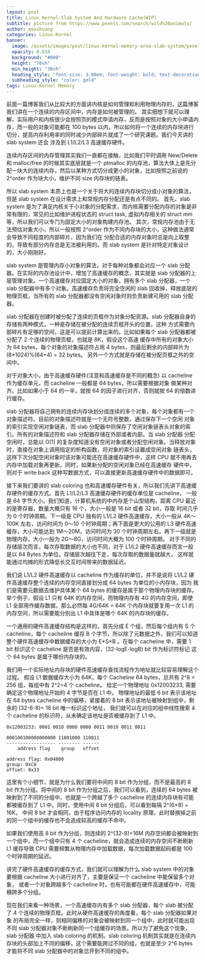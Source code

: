 ```yaml
---
layout: post
title: Linux Kernel-Slab System And Hardware Cache(WIP)
subtitle: picture from https://www.pexels.com/search/wild%20animals/ 
author: maxshuang
categories: Linux-Kernel
banner:
  image: /assets/images/post/linux-kernel-memory-area-slab-system/pexels-mike-b-97824.jpg 
  opacity: 0.618
  background: "#000"
  height: "70vh"
  min_height: "38vh"
  heading_style: "font-size: 3.00em; font-weight: bold; text-decoration: underline"
  subheading_style: "color: gold"
tags: Linux-Kernel Memory
---
```


前面一篇博客我们从比较大的方面讲内核是如何管理和利用物理内存的，这篇博客我们讲在一个连续的内存区间中，内存是如何被管理的。
其实细想下就可以理解，实际用户和内核很少会按照页的模式申请内存，反而是按照对象的大小申请内存，而一般的对象可能都在 100 bytes
以内，所以如何将一个连续的内存块进行切分，提高内存利用率的同时减少内部碎片就成了一个研究课题。我们今天讲的 slab system 还会
涉及到 L1/L2/L3 高速缓存硬件。

连续内存区间的内存管理其实我们一直都在接触，比如我们平时调用 New/Delete 和 malloc/free 的时候其实底层就是一个 ptmalloc
的内存池，算法大体上是先分配一块大的连续内存，然后以某种方式切分成更小的对象，比如按照之前说的 2^order 作为块大小，维护不同
size 内存块的链表。

所以 slab system 本质上也是一个关于将大的连续内存块切分成小对象的算法，但是 slab system 在设计需求上和常规内存分配还是有点不同的。
首先，slab system 是为了满足内核关于小对象的分配需求，而内核需要分配内存的对象是非常有限的，常见的比如维护进程状态的 struct task,
虚拟内存相关的 struct mm 等，所以我们可以专门为固定大小的对象构建内存池。
其次，常规内存池由于无法预估对象大小，所以一般按照 2^order 作为不同内存块的大小，这种做法通常会导致不同程度的内部碎片，因为我们在
分配合适的内存对象时总是向上取整的，导致有部分内存总是无法被利用的。而 slab system 是针对特定对象设计的，大小刚刚好。

slab system 是管理内存小对象的算法，对于每种对象都会对应一个 slab 分配器。在实际的内存池设计中，增加了高速缓存的概念，其实就是 slab 
分配器的上层管理对象。一个高速缓存对应固定大小的对象，拥有多个 slab 分配器，一个 slab 分配器中有多个对象。高速缓存负责将完全空闲的 slab 
回收掉，释放底层的物理页框，当所有的 slab 分配器都没有空闲对象时则负责新建可用的 slab 分配器。

slab 分配器在创建时被分配了连续的页框作为对象分配资源。slab 分配器自身的存储有两种模式，一种是存储在被分配的连续页框开头的位置，这种
方式需要内部碎片有足够的空间，这是可以提前计算出来的。比如如果每个 slab 分配器都被分配了 2 个连续的物理页框，也就是 8K，假设这个高速
缓存中所有的对象大小为 64 bytes，每个对象的对象描述符占用 4 bytes，则最后剩余的内部碎片为 (8\*1024)%(64+4) = 32 bytes。
另外一个方式就是存储在被分配页框之外的空间中。

对于对象大小，由于高速缓存硬件(注意和高速缓存是不同的概念) 以 cacheline 作为缓存单元，而 cacheline 一般都是 64 bytes，所以需要根据对象
做某种对齐。比如如果小于 64 的一半，就按 64 的因子进行对齐，否则就按 64 的倍数进行缓存。

slab 分配器将自己拥有的连续内存块划分成连续的多个对象，每个对象都有一个对象描述符。目前的对象描述符就是一个无符号整数，通过保存下一个空闲
对象的索引实现空闲对象链表，而 slab 分配器中则保存了空闲对象链表头对象的索引。所有的对象描述符和 slab 分配器存储在外部或者内部。当 slab 分配器
分配空闲时，总能以 O(1) 的复杂度知道没有空闲对象或者分配空闲对象。当释放对象时，直接在对象上调用指定的析构函数，将对象的索引设置成空闲对象
链表头，这样下次分配空闲对象时该对象可能还在高速缓存硬件中，这样 CPU 就不用再去内存中加载对象再更新。同时，如果新分配的空闲对象已经在高速缓存
硬件中，则对于 write back 这种写数据方式，可以直接更新高速缓存硬件中的数据即可。

接下来我们要讲的 slab coloring 也和高速缓存硬件有关，所以我们先讲下高速缓存硬件的缓存方式。首先 L1/L2/L3 高速缓存硬件的缓存单位是 cacheline，
一般是 64 字节大小。我们知道，计算机系统的中内存是个山型结构，距离 CPU 最近的是寄存器，数量大概只有 16 个，大小一般是 16 bit 或者 32 bit，存取
时间几乎为 0 个时钟周期。下一级是 CPU 独有的 L1/L2 硬件高速缓存，大小一般从 4K～100K 左右，访问时间为 0～10 个时钟周期；再下面是更大的公用的
L3 硬件高速缓存，大小可能达到 1M～20M，访问时间为 30 个时钟周期左右。再下一级就是物理内存，大小一般为 2G～8G，访问时间大概为 100 个时钟周期。
对于不同的存储层次而言，每次存取数据的大小也不同，对于 L1/L2 硬件高速缓存而言一般是以 64 Bytes 为单位。存储层次越往下走，每次存取的数据量就越大，
这样就能通过均摊的形式降低长交互时间带来的数据延迟。

我们说 L1/L2 硬件高速缓存以 cacheline 作为缓存的单位，并不是说将 L1/L2 硬件高速缓存整个连续的内存空间直接划分成 64 bytes 为单位的小内存块，因为
我们是需要元数据去维护具体某个 64 bytes 的缓存是属于那个物理内存块的缓存。举个例子，假设 L1 只有 64K 的内存空间，而物理内存有 4G 的内存空间，即使
L1 全部用作缓存数据，那么必然每 4G/64K = 64K 个内存块就要复用一次 L1 的内存空间，所以需要能分别出 L1 中具体是哪个 64K 的内存块的缓存。

一个通用的硬件高速缓存结构是这样的，首先分成 E 个组，然后每个组内有 S 个 cacheline，每个 cacheline 缓存 B 个字节，所以除了元数据之外，我们可以知道
整个硬件高速缓存中数据缓存的大小为 E\*S\*B 。在每个 cacheline 中，需要 1 bit 标识这个 cacheline 是否是有效内容，(32-logE-logB) bit 作为标识符标记
这个 64 bytes 是属于哪份内存块的。

我们用一个实际地址内存块的硬件高速缓存查找流程作为地址就比较容易理解这个过程。
假设 L1 数据缓存大小为 64K，每个 Cacheline 64 bytes，总共有 2^8 = 256 组，每组中有 2^2=4 个 cacheline。
给定一个物理地址 0x12003233, 需要确定这个物理地址开始的 4 字节是否在 L1 中。
物理地址的最低 6 bit 表示该地址在 64 bytes cacheline 中的偏移，紧接着的 8 bit 表示该地址被映射到组中，剩余的 (32-6-8)= 18 bit 唯一标识这个地址，
我们就可以在对应的组中线性搜索 4 个 cacheline 的标识符，从未确定该地址是否被缓存到了 L1 中。
```
0x12003233: 0001 0010 0000 0000 0011 0010 0011 0011

000100100000000000 11001000 110011
------------------ -------- ------
    address flag    group   offset

address flag: 0x04800
group: 0xC8
offset: 0x33
```

这里有个小细节，就是为什么我们要将中间的 8 bit 作为分组，而不是最高的 8 bit 作为分组。将中间的 8 bit 作为分组之后，我们可以看到，连续的 64 bytes
被映射到了不同的分组中，也就是一个跨越了多个 cacheline 的连续内存块有可能都被缓存到了 L1 中。同时，使用中间 8 bit 分组后，可以看到每隔 2^(6+8) = 16K，
中间 8 bit 才会相同，由于程序访问内存的 locality 原理，此时替换掉之前的同一个组中的缓存也不会造成较高的缓存不命中。

如果我们使用高 8 bit 作为分组，则连续的 2^(32-8)=16M 内存空间都会被映射到一个组中，而一个组中只有 4 个 cacheline，就会造成连续的内存空间不断刷新 L1
缓存导致 CPU 需要频繁从物理内存中加载数据，每次加载数据起码都是 100 个时钟周期的延迟。

讲完了硬件高速缓存的缓存方式，我们就可以理解为什么 slab system 中的对象要根据 cacheline 大小进行对齐了，主要是保证一个 cacheline 中能保留多个对象，
或者一个对象跨越多个 cacheline 时，也有可能都在硬件高速缓存中，可能横跨多个分组。

现在我们来看一种场景，一个高速缓存内有多个 slab 分配器，每个 slab 被分配了 4 个连续的物理页框。此时从硬件高速缓存的角度看，每个 slab 分配器如果对象
的布局完全一样，则相同偏移的对象会被映射到同一个组中，此时就可能出现不同 slab 分配器对象不断刷新同一个组缓存的场景。所以为了避免这个现象，slab 分配器
中加入 slab coloring 的机制。slab coloring 机制其实就是在连续内存块的头部加上不同的偏移，这个需要能跨过不同的组，也就是至少 2^6 bytes 才能将不同 slab
分配器中的对象岔开到不同的组中。




